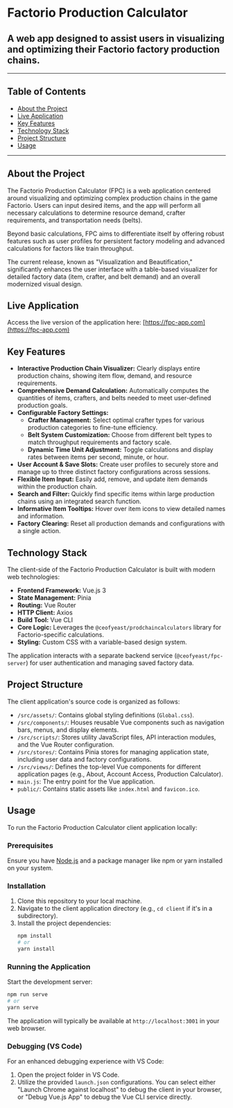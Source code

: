 # Factorio Production Calculator

## A web app designed to assist users in visualizing and optimizing their Factorio factory production chains.

---

## Table of Contents

*   [About the Project](#about-the-project)
*   [Live Application](#live-application)
*   [Key Features](#key-features)
*   [Technology Stack](#technology-stack)
*   [Project Structure](#project-structure)
*   [Usage](#usage)

---

## About the Project

The Factorio Production Calculator (FPC) is a web application centered around visualizing and optimizing complex production chains in the game Factorio. Users can input desired items, and the app will perform all necessary calculations to determine resource demand, crafter requirements, and transportation needs (belts).

Beyond basic calculations, FPC aims to differentiate itself by offering robust features such as user profiles for persistent factory modeling and advanced calculations for factors like train throughput.

The current release, known as "Visualization and Beautification," significantly enhances the user interface with a table-based visualizer for detailed factory data (item, crafter, and belt demand) and an overall modernized visual design.

## Live Application

Access the live version of the application here: [https://fpc-app.com](https://fpc-app.com)

## Key Features

*   **Interactive Production Chain Visualizer:** Clearly displays entire production chains, showing item flow, demand, and resource requirements.
*   **Comprehensive Demand Calculation:** Automatically computes the quantities of items, crafters, and belts needed to meet user-defined production goals.
*   **Configurable Factory Settings:**
    *   **Crafter Management:** Select optimal crafter types for various production categories to fine-tune efficiency.
    *   **Belt System Customization:** Choose from different belt types to match throughput requirements and factory scale.
    *   **Dynamic Time Unit Adjustment:** Toggle calculations and display rates between items per second, minute, or hour.
*   **User Account & Save Slots:** Create user profiles to securely store and manage up to three distinct factory configurations across sessions.
*   **Flexible Item Input:** Easily add, remove, and update item demands within the production chain.
*   **Search and Filter:** Quickly find specific items within large production chains using an integrated search function.
*   **Informative Item Tooltips:** Hover over item icons to view detailed names and information.
*   **Factory Clearing:** Reset all production demands and configurations with a single action.

## Technology Stack

The client-side of the Factorio Production Calculator is built with modern web technologies:

*   **Frontend Framework:** Vue.js 3
*   **State Management:** Pinia
*   **Routing:** Vue Router
*   **HTTP Client:** Axios
*   **Build Tool:** Vue CLI
*   **Core Logic:** Leverages the `@ceofyeast/prodchaincalculators` library for Factorio-specific calculations.
*   **Styling:** Custom CSS with a variable-based design system.

The application interacts with a separate backend service (`@ceofyeast/fpc-server`) for user authentication and managing saved factory data.

## Project Structure

The client application's source code is organized as follows:

*   `/src/assets/`: Contains global styling definitions (`Global.css`).
*   `/src/components/`: Houses reusable Vue components such as navigation bars, menus, and display elements.
*   `/src/scripts/`: Stores utility JavaScript files, API interaction modules, and the Vue Router configuration.
*   `/src/stores/`: Contains Pinia stores for managing application state, including user data and factory configurations.
*   `/src/views/`: Defines the top-level Vue components for different application pages (e.g., About, Account Access, Production Calculator).
*   `main.js`: The entry point for the Vue application.
*   `public/`: Contains static assets like `index.html` and `favicon.ico`.

## Usage

To run the Factorio Production Calculator client application locally:

### Prerequisites

Ensure you have [Node.js](https://nodejs.org/) and a package manager like npm or yarn installed on your system.

### Installation

1.  Clone this repository to your local machine.
2.  Navigate to the client application directory (e.g., `cd client` if it's in a subdirectory).
3.  Install the project dependencies:
    ```bash
    npm install
    # or
    yarn install
    ```

### Running the Application

Start the development server:

```bash
npm run serve
# or
yarn serve
```

The application will typically be available at `http://localhost:3001` in your web browser.

### Debugging (VS Code)

For an enhanced debugging experience with VS Code:

1.  Open the project folder in VS Code.
2.  Utilize the provided `launch.json` configurations. You can select either "Launch Chrome against localhost" to debug the client in your browser, or "Debug Vue.js App" to debug the Vue CLI service directly.
